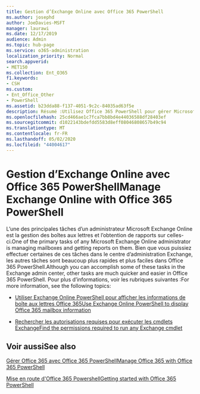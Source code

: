 ```yaml
---
title: Gestion d’Exchange Online avec Office 365 PowerShell
ms.author: josephd
author: JoeDavies-MSFT
manager: laurawi
ms.date: 12/17/2019
audience: Admin
ms.topic: hub-page
ms.service: o365-administration
localization_priority: Normal
search.appverid:
- MET150
ms.collection: Ent_O365
f1.keywords:
- CSH
ms.custom:
- Ent_Office_Other
- PowerShell
ms.assetid: b23dda88-f137-4051-9c2c-84035ad63f5e
description: Résumé :Utilisez Office 365 PowerShell pour gérer Microsoft Exchange Online, y compris la configuration des boîtes aux lettres et la création de rapports avancée.
ms.openlocfilehash: 25cd466ae1c7fca7bb8bd4e44036588df28403ef
ms.sourcegitcommit: d1022143bdefdd5583d8eff08046808657b49c94
ms.translationtype: MT
ms.contentlocale: fr-FR
ms.lasthandoff: 05/02/2020
ms.locfileid: "44004617"
---
```

# <a name="manage-exchange-online-with-office-365-powershell"></a><span data-ttu-id="ae202-103">Gestion d’Exchange Online avec Office 365 PowerShell</span><span class="sxs-lookup"><span data-stu-id="ae202-103">Manage Exchange Online with Office 365 PowerShell</span></span>

<span data-ttu-id="ae202-104">L’une des principales tâches d’un administrateur Microsoft Exchange Online est la gestion des boîtes aux lettres et l’obtention de rapports sur celles-ci.</span><span class="sxs-lookup"><span data-stu-id="ae202-104">One of the primary tasks of any Microsoft Exchange Online administrator is managing mailboxes and getting reports on them.</span></span> <span data-ttu-id="ae202-105">Bien que vous puissiez effectuer certaines de ces tâches dans le centre d’administration Exchange, les autres tâches sont beaucoup plus rapides et plus faciles dans Office 365 PowerShell.</span><span class="sxs-lookup"><span data-stu-id="ae202-105">Although you can accomplish some of these tasks in the Exchange admin center, other tasks are much quicker and easier in Office 365 PowerShell.</span></span> <span data-ttu-id="ae202-106">Pour plus d’informations, voir les rubriques suivantes :</span><span class="sxs-lookup"><span data-stu-id="ae202-106">For more information, see the following topics:</span></span>
  
- [<span data-ttu-id="ae202-107">Utiliser Exchange Online PowerShell pour afficher les informations de boîte aux lettres Office 365</span><span class="sxs-lookup"><span data-stu-id="ae202-107">Use Exchange Online PowerShell to display Office 365 mailbox information</span></span>](https://docs.microsoft.com/exchange/recipients-in-exchange-online/manage-user-mailboxes/use-powershell-to-display-mailbox-information)
    
- [<span data-ttu-id="ae202-108">Rechercher les autorisations requises pour exécuter les cmdlets Exchange</span><span class="sxs-lookup"><span data-stu-id="ae202-108">Find the permissions required to run any Exchange cmdlet</span></span>](https://docs.microsoft.com/powershell/exchange/exchange-server/find-exchange-cmdlet-permissions)
    
## <a name="see-also"></a><span data-ttu-id="ae202-109">Voir aussi</span><span class="sxs-lookup"><span data-stu-id="ae202-109">See also</span></span>

[<span data-ttu-id="ae202-110">Gérer Office 365 avec Office 365 PowerShell</span><span class="sxs-lookup"><span data-stu-id="ae202-110">Manage Office 365 with Office 365 PowerShell</span></span>](manage-office-365-with-office-365-powershell.md)
  
[<span data-ttu-id="ae202-111">Mise en route d'Office 365 Powershell</span><span class="sxs-lookup"><span data-stu-id="ae202-111">Getting started with Office 365 PowerShell</span></span>](getting-started-with-office-365-powershell.md)

